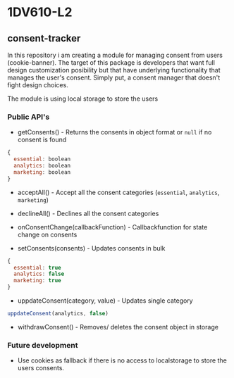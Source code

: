 # 1DV610-L2

## consent-tracker

In this repository i am creating a module for managing consent from users (cookie-banner). The target of this package is developers that want full design customization posibility but that have underlying functionality that manages the user's consent. Simply put, a consent manager that doesn't fight design choices.

The module is using local storage to store the users

### Public API's

- getConsents() - Returns the consents in object format or `null` if no consent is found

```js
{
  essential: boolean
  analytics: boolean
  marketing: boolean
}
```

- acceptAll() - Accept all the consent categories (`essential`, `analytics`, `marketing`)

- declineAll() - Declines all the consent categories

- onConsentChange(callbackFunction) - Callbackfunction for state change on consents

- setConsents(consents) - Updates consents in bulk

```js
{
  essential: true
  analytics: false
  marketing: true
}
```

- uppdateConsent(category, value) - Updates single category

```js
uppdateConsent(analytics, false)
```

- withdrawConsent() - Removes/ deletes the consent object in storage

### Future development

- Use cookies as fallback if there is no access to localstorage to store the users consents.
